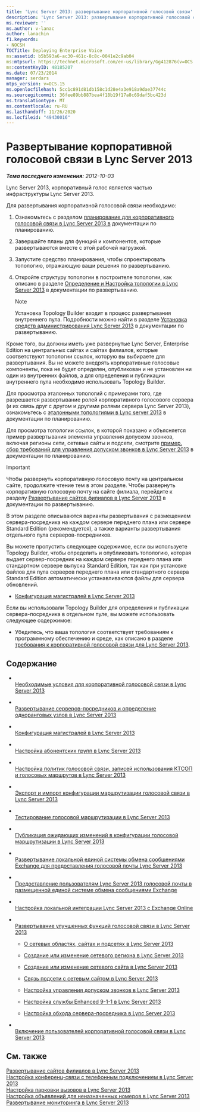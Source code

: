```yaml
---
title: 'Lync Server 2013: развертывание корпоративной голосовой связи'
description: 'Lync Server 2013: развертывание корпоративной голосовой связи.'
ms.reviewer: ''
ms.author: v-lanac
author: lanachin
f1.keywords:
- NOCSH
TOCTitle: Deploying Enterprise Voice
ms:assetid: b5b593a6-ac30-461c-8c8c-0041e2c9ab04
ms:mtpsurl: https://technet.microsoft.com/en-us/library/Gg412876(v=OCS.15)
ms:contentKeyID: 48185207
ms.date: 07/23/2014
manager: serdars
mtps_version: v=OCS.15
ms.openlocfilehash: 5cc1c891d81db158c1d28e4a3e918a9dae37744c
ms.sourcegitcommit: 36fee89bb887bea4f18b19f17a8c69daf5bc423d
ms.translationtype: MT
ms.contentlocale: ru-RU
ms.lasthandoff: 11/26/2020
ms.locfileid: "49430016"
---
```

# <a name="deploying-enterprise-voice-in-lync-server-2013"></a>Развертывание корпоративной голосовой связи в Lync Server 2013

<div data-xmlns="http://www.w3.org/1999/xhtml">

<div class="topic" data-xmlns="http://www.w3.org/1999/xhtml" data-msxsl="urn:schemas-microsoft-com:xslt" data-cs="https://msdn.microsoft.com/">

<div data-asp="https://msdn2.microsoft.com/asp">



</div>

<div id="mainSection">

<div id="mainBody">

<span> </span>

_**Тема последнего изменения:** 2012-10-03_

Lync Server 2013, корпоративный голос является частью инфраструктуры Lync Server 2013.

Для развертывания корпоративной голосовой связи необходимо:

<div id="sectionSection0" class="section">

1.  Ознакомьтесь с разделом [планирование для корпоративного голосовой связи в Lync Server 2013 в](lync-server-2013-planning-for-enterprise-voice.md) документации по планированию.

2.  Завершайте планы для функций и компонентов, которые развертываются вместе с этой рабочей нагрузкой.

3.  Запустите средство планирования, чтобы спроектировать топологию, отражающую ваши решения по развертыванию.

4.  Откройте структуру топологии в построителе топологии, как описано в разделе [Определение и Настройка топологии в Lync Server 2013](lync-server-2013-defining-and-configuring-the-topology.md) в документации по развертыванию.
    
    <div>
    

    > [!NOTE]  
    > Установка Topology Builder входит в процесс развертывания внутреннего пула. Подробности можно найти в разделе <A href="lync-server-2013-install-lync-server-administrative-tools.md">Установка средств администрирования Lync Server 2013</A> в документации по развертыванию.

    
    </div>

Кроме того, вы должны иметь уже развернутые Lync Server, Enterprise Edition на центральных сайтах и сайтах филиалов, которые соответствуют топологии ссылок, которую вы выбираете для развертывания. Вы не можете внедрять корпоративные голосовые компоненты, пока не будет определен, опубликован и не установлен ни один из внутренних файлов, а для определения и публикации внутреннего пула необходимо использовать Topology Builder.

</div>

<div id="sectionSection1" class="section">

<div class="subSection">

Для просмотра эталонных топологий с примерами того, где разрешается развертывание ролей корпоративного голосового сервера (и их связь друг с другом и другими ролями сервера Lync Server 2013), ознакомьтесь с [эталонными топологиями в Lync server 2013](lync-server-2013-reference-topologies.md) в документации по планированию.

Для просмотра топологии ссылок, в которой показано и объясняется пример развертывания элемента управления допуском звонков, включая регионы сети, сетевые сайты и подсети, смотрите [пример. сбор требований для управления допуском звонков в Lync Server 2013](lync-server-2013-example-of-gathering-your-requirements-for-call-admission-control.md) в документации по планированию.

</div>

</div>

<div id="sectionSection2" class="section">

<div>


> [!IMPORTANT]  
> Чтобы развернуть корпоративную голосовую почту на центральном сайте, продолжите чтение тем в этом разделе. Чтобы развернуть корпоративную голосовую почту на сайте филиала, перейдите к разделу <A href="lync-server-2013-deploying-branch-sites.md">Развертывание сайтов филиалов в Lync Server 2013</A> в документации по развертыванию.



</div>

В этом разделе описываются варианты развертывания с размещением сервера-посредника на каждом сервере переднего плана или сервере Standard Edition (рекомендуется), а также варианты развертывания отдельного пула cерверов-посредников.

Вы можете пропустить следующее содержимое, если вы используете Topology Builder, чтобы определить и опубликовать топологию, которая выдает сервер-посредник на каждом сервере переднего плана или стандартном сервере выпуска Standard Edition, так как при установке файлов для пула серверов переднего плана или стандартного сервера Standard Edition автоматически устанавливаются файлы для сервера обновлений.

  - [Конфигурация магистралей в Lync Server 2013](lync-server-2013-configuring-trunks.md)

Если вы использовали Topology Builder для определения и публикации сервера-посредника в отдельном пуле, вы можете использовать следующее содержимое:

  - Убедитесь, что ваша топология соответствует требованиям к программному обеспечению и среде, как описано в разделе [требования к корпоративной голосовой связи для Lync Server 2013](lync-server-2013-enterprise-voice-prerequisites.md).

</div>

<div>

## <a name="in-this-section"></a>Содержание

  - <span></span>  
    [Необходимые условия для корпоративной голосовой связи в Lync Server 2013](lync-server-2013-enterprise-voice-prerequisites.md)

  - <span></span>  
    [Развертывание серверов-посредников и определение одноранговых узлов в Lync Server 2013](lync-server-2013-deploying-mediation-servers-and-defining-peers.md)

  - <span></span>  
    [Конфигурация магистралей в Lync Server 2013](lync-server-2013-configuring-trunks.md)

  - <span></span>  
    [Настройка абонентских групп в Lync Server 2013](lync-server-2013-configuring-dial-plans.md)

  - <span></span>  
    [Настройка политик голосовой связи, записей использования КТСОП и голосовых маршрутов в Lync Server 2013](lync-server-2013-configuring-voice-policies-pstn-usage-records-and-voice-routes.md)

  - <span></span>  
    [Экспорт и импорт конфигурации маршрутизации голосовой связи в Lync Server 2013](lync-server-2013-exporting-and-importing-voice-routing-configuration.md)

  - <span></span>  
    [Тестирование голосовой маршрутизации в Lync Server 2013](lync-server-2013-test-voice-routing.md)

  - <span></span>  
    [Публикация ожидающих изменений в конфигурации голосовой маршрутизации в Lync Server 2013](lync-server-2013-publish-pending-changes-to-the-voice-routing-configuration.md)

  - <span></span>  
    [Развертывание локальной единой системы обмена сообщениями Exchange для предоставления голосовой почты Lync Server 2013](lync-server-2013-deploying-on-premises-exchange-um-to-provide-lync-server-2013-voice-mail.md)

  - <span></span>  
    [Предоставление пользователям Lync Server 2013 голосовой почты в размещенной единой системе обмена сообщениями Exchange](lync-server-2013-providing-lync-server-users-voice-mail-on-hosted-exchange-um.md)

  - <span></span>  
    [Настройка локальной интеграции Lync Server 2013 с Exchange Online](lync-server-2013-configuring-on-premises-lync-server-integration-with-exchange-online.md)

  - <span></span>  
    [Развертывание улучшенных функций голосовой связи в Lync Server 2013](lync-server-2013-deploying-advanced-enterprise-voice-features.md)
    
      - [О сетевых областях, сайтах и подсетях в Lync Server 2013](lync-server-2013-about-network-regions-sites-and-subnets.md)
    
      - [Создание или изменение сетевого региона в Lync Server 2013](lync-server-2013-create-or-modify-a-network-region.md)
    
      - [Создание или изменение сетевого сайта в Lync Server 2013](lync-server-2013-create-or-modify-a-network-site.md)
    
      - [Связь подсети с сетевым сайтом в Lync Server 2013](lync-server-2013-associate-a-subnet-with-a-network-site.md)
    
      - [Настройка управления допуском звонков в Lync Server 2013](lync-server-2013-configure-call-admission-control.md)
    
      - [Настройка службы Enhanced 9-1-1 в Lync Server 2013](lync-server-2013-configure-enhanced-9-1-1.md)
    
      - [Настройка обхода сервера-посредника в Lync Server 2013](lync-server-2013-configure-media-bypass.md)

  - <span></span>  
    [Включение пользователей корпоративной голосовой связи в Lync Server 2013](lync-server-2013-enable-users-for-enterprise-voice.md)

</div>

<div>

## <a name="see-also"></a>См. также


[Развертывание сайтов филиалов в Lync Server 2013](lync-server-2013-deploying-branch-sites.md)  
[Настройка конференц-связи с телефонным подключением в Lync Server 2013](lync-server-2013-configuring-dial-in-conferencing.md)  
[Настройка парковки вызовов в Lync Server 2013](lync-server-2013-configuring-call-park.md)  
[Настройка объявлений для неназначенных номеров в Lync Server 2013](lync-server-2013-configuring-announcements-for-unassigned-numbers.md)  
[Развертывание мониторинга в Lync Server 2013](lync-server-2013-deploying-monitoring.md)  
  

</div>

</div>

<span> </span>

</div>

</div>

</div>

